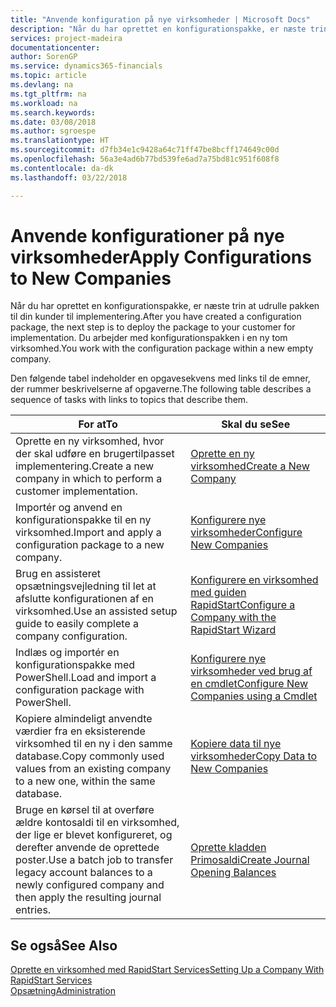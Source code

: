 ```yaml
---
title: "Anvende konfiguration på nye virksomheder | Microsoft Docs"
description: "Når du har oprettet en konfigurationspakke, er næste trin at udrulle pakken til din kunder til implementering. Du kan bruge konfigurationen med en ny tom virksomhed."
services: project-madeira
documentationcenter: 
author: SorenGP
ms.service: dynamics365-financials
ms.topic: article
ms.devlang: na
ms.tgt_pltfrm: na
ms.workload: na
ms.search.keywords: 
ms.date: 03/08/2018
ms.author: sgroespe
ms.translationtype: HT
ms.sourcegitcommit: d7fb34e1c9428a64c71ff47be8bcff174649c00d
ms.openlocfilehash: 56a3e4ad6b77bd539fe6ad7a75bd81c951f608f8
ms.contentlocale: da-dk
ms.lasthandoff: 03/22/2018

---
```

# <a name="apply-configurations-to-new-companies"></a><span data-ttu-id="6341f-104">Anvende konfigurationer på nye virksomheder</span><span class="sxs-lookup"><span data-stu-id="6341f-104">Apply Configurations to New Companies</span></span>
<span data-ttu-id="6341f-105">Når du har oprettet en konfigurationspakke, er næste trin at udrulle pakken til din kunder til implementering.</span><span class="sxs-lookup"><span data-stu-id="6341f-105">After you have created a configuration package, the next step is to deploy the package to your customer for implementation.</span></span> <span data-ttu-id="6341f-106">Du arbejder med konfigurationspakken i en ny tom virksomhed.</span><span class="sxs-lookup"><span data-stu-id="6341f-106">You work with the configuration package within a new empty company.</span></span>  

 <span data-ttu-id="6341f-107">Den følgende tabel indeholder en opgavesekvens med links til de emner, der rummer beskrivelserne af opgaverne.</span><span class="sxs-lookup"><span data-stu-id="6341f-107">The following table describes a sequence of tasks with links to topics that describe them.</span></span>

|<span data-ttu-id="6341f-108">**For at**</span><span class="sxs-lookup"><span data-stu-id="6341f-108">**To**</span></span>|<span data-ttu-id="6341f-109">**Skal du se**</span><span class="sxs-lookup"><span data-stu-id="6341f-109">**See**</span></span>|  
|------------|-------------|  
|<span data-ttu-id="6341f-110">Oprette en ny virksomhed, hvor der skal udføre en brugertilpasset implementering.</span><span class="sxs-lookup"><span data-stu-id="6341f-110">Create a new company in which to perform a customer implementation.</span></span>|[<span data-ttu-id="6341f-111">Oprette en ny virksomhed</span><span class="sxs-lookup"><span data-stu-id="6341f-111">Create a New Company</span></span>](admin-how-to-create-a-new-company.md)|  
|<span data-ttu-id="6341f-112">Importér og anvend en konfigurationspakke til en ny virksomhed.</span><span class="sxs-lookup"><span data-stu-id="6341f-112">Import and apply a configuration package to a new company.</span></span>|[<span data-ttu-id="6341f-113">Konfigurere nye virksomheder</span><span class="sxs-lookup"><span data-stu-id="6341f-113">Configure New Companies</span></span>](admin-how-to-configure-new-companies.md)|  
|<span data-ttu-id="6341f-114">Brug en assisteret opsætningsvejledning til let at afslutte konfigurationen af en virksomhed.</span><span class="sxs-lookup"><span data-stu-id="6341f-114">Use an assisted setup guide to easily complete a company configuration.</span></span>|[<span data-ttu-id="6341f-115">Konfigurere en virksomhed med guiden RapidStart</span><span class="sxs-lookup"><span data-stu-id="6341f-115">Configure a Company with the RapidStart Wizard</span></span>](admin-how-to-configure-a-company-with-the-rapidstart-wizard.md)|
|<span data-ttu-id="6341f-116">Indlæs og importér en konfigurationspakke med PowerShell.</span><span class="sxs-lookup"><span data-stu-id="6341f-116">Load and import a configuration package with PowerShell.</span></span>|[<span data-ttu-id="6341f-117">Konfigurere nye virksomheder ved brug af en cmdlet</span><span class="sxs-lookup"><span data-stu-id="6341f-117">Configure New Companies using a Cmdlet</span></span>](admin-how-to-configure-new-companies-using-a-cmdlet.md)|
|<span data-ttu-id="6341f-118">Kopiere almindeligt anvendte værdier fra en eksisterende virksomhed til en ny i den samme database.</span><span class="sxs-lookup"><span data-stu-id="6341f-118">Copy commonly used values from an existing company to a new one, within the same database.</span></span>|[<span data-ttu-id="6341f-119">Kopiere data til nye virksomheder</span><span class="sxs-lookup"><span data-stu-id="6341f-119">Copy Data to New Companies</span></span>](admin-how-to-copy-data-to-new-companies.md)|  
|<span data-ttu-id="6341f-120">Bruge en kørsel til at overføre ældre kontosaldi til en virksomhed, der lige er blevet konfigureret, og derefter anvende de oprettede poster.</span><span class="sxs-lookup"><span data-stu-id="6341f-120">Use a batch job to transfer legacy account balances to a newly configured company and then apply the resulting journal entries.</span></span>|[<span data-ttu-id="6341f-121">Oprette kladden Primosaldi</span><span class="sxs-lookup"><span data-stu-id="6341f-121">Create Journal Opening Balances</span></span>](admin-how-to-create-journal-opening-balances.md)|  

## <a name="see-also"></a><span data-ttu-id="6341f-122">Se også</span><span class="sxs-lookup"><span data-stu-id="6341f-122">See Also</span></span>  
[<span data-ttu-id="6341f-123">Oprette en virksomhed med RapidStart Services</span><span class="sxs-lookup"><span data-stu-id="6341f-123">Setting Up a Company With RapidStart Services</span></span>](admin-set-up-a-company-with-rapidstart.md)  
[<span data-ttu-id="6341f-124">Opsætning</span><span class="sxs-lookup"><span data-stu-id="6341f-124">Administration</span></span>](admin-setup-and-administration.md)

